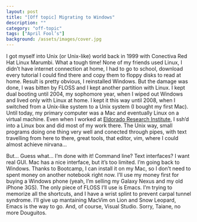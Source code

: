 ```yaml
---
layout: post
title: "[Off topic] Migrating to Windows"
description: ""
category: "off-topic"
tags: ["April Fool’s"]
background: /assets/images/cover.jpg
---
```


I got myself into Unix (or Unix-like) world back in 1999 with Conectiva Red Hat
Linux Marumbi. What a tough time! None of my friends used Linux, I didn’t have
internet connection at home, I had to go to school, download every tutorial
I could find there and copy them to floppy disks to read at home. Result is
pretty obvious, I reinstalled Windows. But the damage was done, I was bitten by
FLOSS and I kept another partition with Linux. I kept dual booting until 2004,
my sophomore year, when I wiped out Windows and lived only with Linux at home.
I kept it this way until 2008, when I switched from a Unix-like system to
a Unix system (I bought my first Mac). Until today, my primary computer was
a Mac and eventually Linux on a virtual machine. Even when I worked at
[Eldorado Research Institute](http://www.eldorado.org.br/), I ssh’d into
a Linux box and did most of my work there. The Unix way, small programs doing
one thing very well and conected through pipes, with text travelling from here
to there, great tools, that editor, vim, where I could almost achieve nirvana…

But… Guess what… I’m done with it! Command line? Text interfaces? I want real
GUI. Mac has a nice interface, but it’s too limited. I’m going back to Windows.
Thanks to Bootcamp, I can install it on my Mac, so I don’t need to spent money
on another notebook right now. I’ll use my money first for buying a Windows
phone (yeah, I’m selling my Galaxy Nexus and my old iPhone 3GS). The only piece
of FLOSS I’ll use is Emacs. I’m trying to memorize all the shortcuts, and
I have a wrist splint to prevent carpal tunnel syndrome. I’ll give up
mantaining MacVim on Lion and Snow Leopard, Emacs is the way to go. And, of
course, Visual Studio. Sorry, Taiane, no more Douguitos.
